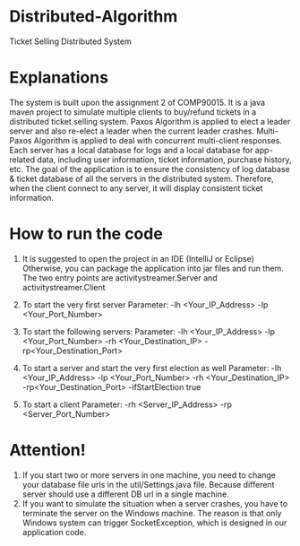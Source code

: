# Distributed-Algorithm
Ticket Selling Distributed System

# Explanations
The system is built upon the assignment 2 of COMP90015.
It is a java maven project to simulate multiple clients to buy/refund tickets in a distributed ticket selling system.
Paxos Algorithm is applied to elect a leader server and also re-elect a leader when the current leader crashes.
Multi-Paxos Algorithm is applied to deal with concurrent multi-client responses.
Each server has a local database for logs and a local database for app-related data, including user information, ticket information, purchase history, etc.
The goal of the application is to ensure the consistency of log database & ticket database of all the servers in the distributed system.
Therefore, when the client connect to any server, it will display consistent ticket information.

# How to run the code
1. It is suggested to open the project in an IDE (IntelliJ or Eclipse) Otherwise, you can package the application into jar files and run them. The two entry points are activitystreamer.Server and activitystreamer.Client

2. To start the very first server
Parameter: -lh <Your_IP_Address> -lp <Your_Port_Number>

3. To start the following servers:
Parameter: -lh <Your_IP_Address> -lp <Your_Port_Number> -rh <Your_Destination_IP> -rp<Your_Destination_Port>

4. To start a server and start the very first election as well
Parameter: -lh <Your_IP_Address> -lp <Your_Port_Number> -rh <Your_Destination_IP> -rp<Your_Destination_Port> -ifStartElection true

5. To start a client
Parameter: -rh <Server_IP_Address> -rp <Server_Port_Number>

# Attention!
1. If you start two or more servers in one machine, you need to change your database file urls in the util/Settings.java file. Because different server should use a different DB url in a single machine.
2. If you want to simulate the situation when a server crashes, you have to terminate the server on the Windows machine. The reason is that only Windows system can trigger SocketException, which is designed in our application code.

